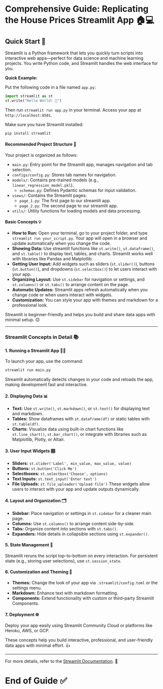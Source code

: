 # Comprehensive Guide: Replicating the House Prices Streamlit App 🏠💻

## Quick Start 🚀

Streamlit is a Python framework that lets you quickly turn scripts into interactive web apps—perfect for data science and machine learning projects. You write Python code, and Streamlit handles the web interface for you.

**Quick Example:**

Put the following code in a file named `app.py`:
```python
import streamlit as st
st.write("Hello World! 👋")
```
Then run `streamlit run app.py` in your terminal.
Access your app at `http://localhost:8501`.

Make sure you have Streamlit installed:
```bash
pip install streamlit
```

#### Recommended Project Structure 📁

Your project is organized as follows:
- `main.py`: Entry point for the Streamlit app, manages navigation and tab selection.
- `configs/config.py`: Stores tab names for navigation.
- `models/`: Contains pre-trained models (e.g., `linear_regression_model.pkl`).
  - `schemas.py`: Defines Pydantic schemas for input validation.
- `views/`: Contains the Streamlit pages:
  - `page_1.py`: The first page to our streamlit app.
  - `page_2.py`: The second page to our streamlit app.
- `utils/`: Utility functions for loading models and data processing.

#### Basic Concepts 💡

- **How to Run:** Open your terminal, go to your project folder, and type `streamlit run your_script.py`. Your app will open in a browser and update automatically when you change the code.
- **Showing Data:** Use streamlit functions like `st.write()`, `st.dataframe()`, and `st.table()` to display text, tables, and charts. Streamlit works well with libraries like Pandas and Matplotlib.
- **Getting User Input:** Add widgets such as sliders (`st.slider()`), buttons (`st.button()`), and dropdowns (`st.selectbox()`) to let users interact with your app.
- **Organizing Layout:** Use `st.sidebar` for navigation or settings, and `st.columns()` or `st.tabs()` to arrange content on the page.
- **Automatic Updates:** Streamlit apps refresh automatically when you change code or when users interact with widgets.
- **Customization:** You can style your app with themes and markdown for a professional look.

Streamlit is beginner-friendly and helps you build and share data apps with minimal setup. 😊

---

### Streamlit Concepts in Detail 📚

#### 1. Running a Streamlit App 🏃‍♂️
To launch your app, use the command:
```bash
streamlit run main.py
```
Streamlit automatically detects changes in your code and reloads the app, making development fast and interactive.

#### 2. Displaying Data 📊
- **Text:** Use `st.write()`, `st.markdown()`, or `st.text()` for displaying text and markdown.
- **Tables:** Show dataframes with `st.dataframe(df)` or static tables with `st.table(df)`.
- **Charts:** Visualize data using built-in chart functions like `st.line_chart()`, `st.bar_chart()`, or integrate with libraries such as Matplotlib, Plotly, or Altair.

#### 3. User Input Widgets 🎛️
- **Sliders:** `st.slider('Label', min_value, max_value, value)`
- **Buttons:** `st.button('Click Me')`
- **Selectboxes:** `st.selectbox('Choose', options)`
- **Text Inputs:** `st.text_input('Enter text')`
- **File Uploads:** `st.file_uploader('Upload file')`
These widgets allow users to interact with your app and update outputs dynamically.

#### 4. Layout and Organization 🗂️
- **Sidebar:** Place navigation or settings in `st.sidebar` for a cleaner main page.
- **Columns:** Use `st.columns()` to arrange content side-by-side.
- **Tabs:** Organize content into sections with `st.tabs()`.
- **Expanders:** Hide details in collapsible sections using `st.expander()`.

#### 5. State Management 🧠
Streamlit reruns the script top-to-bottom on every interaction. For persistent state (e.g., storing user selections), use `st.session_state`.

#### 6. Customization and Theming 🎨
- **Themes:** Change the look of your app via `.streamlit/config.toml` or the settings menu.
- **Markdown:** Enhance text with markdown formatting.
- **Components:** Extend functionality with custom or third-party Streamlit Components.

#### 7. Deployment 🌐
Deploy your app easily using Streamlit Community Cloud or platforms like Heroku, AWS, or GCP.

These concepts help you build interactive, professional, and user-friendly data apps with minimal effort. 👍

---

For more details, refer to the [Streamlit Documentation](https://docs.streamlit.io/). 📖

# End of Guide ✅

